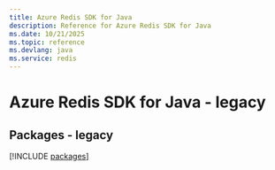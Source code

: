 ```yaml
---
title: Azure Redis SDK for Java
description: Reference for Azure Redis SDK for Java
ms.date: 10/21/2025
ms.topic: reference
ms.devlang: java
ms.service: redis
---
```

# Azure Redis SDK for Java - legacy
## Packages - legacy
[!INCLUDE [packages](redis-index.md)]